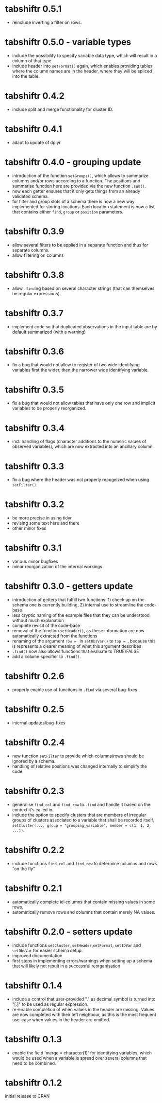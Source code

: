 # tabshiftr 0.5.1

- reinclude inverting a filter on rows.

# tabshiftr 0.5.0 - variable types

- include the possibility to specify variable data type, which will result in a column of that type
- include header into `setFormat()` again, which enables providing tables where the column names are in the header, where they will be spliced into the table.

# tabshiftr 0.4.2

- include split and merge functionality for cluster ID.

# tabshiftr 0.4.1

- adapt to update of dplyr

# tabshiftr 0.4.0 - grouping update

- introduction of the function `setGroups()`, which allows to summarize columns and/or rows according to a function. The positions and summarise function here are provided via the new function `.sum()`.
- now each getter ensures that it only gets things from an already validated schema.
- for filter and group slots of a schema there is now a new way implemented for storing locations. Each location statement is now a list that contains either `find`, `group` or `position` parameters.

# tabshiftr 0.3.9

- allow several filters to be applied in a separate function and thus for separate columns.
- allow filtering on columns

# tabshiftr 0.3.8

- allow `.find`ing based on several character strings (that can themselves be regular expressions).

# tabshiftr 0.3.7

- implement code so that duplicated observations in the input table are by default summarized (with a warning)

# tabshiftr 0.3.6

- fix a bug that would not allow to register of two wide identifying variables first the wider, then the narrower wide identifying variable.

# tabshiftr 0.3.5

- fix a bug that would not allow tables that have only one row and implicit variables to be properly reorganized.

# tabshiftr 0.3.4

- incl. handling of flags (character additions to the numeric values of observed variables), which are now extracted into an ancillary column.

# tabshiftr 0.3.3

- fix a bug where the header was not properly recognized when using `setFilter()`.

# tabshiftr 0.3.2

- be more precise in using tidyr
- revising some text here and there
- other minor fixes

# tabshiftr 0.3.1

- various minor bugfixes
- minor reorganization of the internal workings

# tabshiftr 0.3.0 - getters update

- introduction of getters that fulfill two functions: 1) check up on the schema one is currently building, 2) internal use to streamline the code-base
- less cryptic naming of the example files that they can be understood without much explanation
- complete revisit of the code-base
- removal of the function `setHeader()`, as these information are now automatically extracted from the functions
- renaming of the argument `row = ` in `setObsVar()` to `top = `, because this is represents a clearer meaning of what this argument describes
- `.find()` now also allows functions that evaluate to TRUE/FALSE
- add a column specifier to `.find()`.


# tabshiftr 0.2.6

- properly enable use of functions in `.find` via several bug-fixes

# tabshiftr 0.2.5

- internal updates/bug-fixes

# tabshiftr 0.2.4

- new function `setFilter` to provide which columns/rows should be ignored by a schema.
- handling of relative positions was changed internally to simplify the code.

# tabshiftr 0.2.3

- generalise `find_col` and `find_row` to `.find` and handle it based on the context it's called in.
- include the option to specify clusters that are members of irregular groups of clusters associated to a variable that shall be recorded itself, `setCluster(..., group = "grouping_variable", member = c(1, 1, 2, ...))`.

# tabshiftr 0.2.2

- include functions `find_col` and `find_row` to determine columns and rows \"on the fly\"

# tabshiftr 0.2.1

- automatically complete id-columns that contain missing values in some rows.
- automatically remove rows and columns that contain merely NA values.

# tabshiftr 0.2.0 - setters update

- include functions `setCluster`, `setHeader`,`setFormat`, `setIDVar` and `setObsVar` for easier schema setup.
- improved documentation
- first steps in implementing errors/warnings when setting up a schema that will likely not result in a successful reorganisation


# tabshiftr 0.1.4

- include a control that user-provided "." as decimal symbol is turned into "[.]" to be used as regular expression.
- re-enable completion of when values in the header are missing. Values are now completed with their left neighbour, as this is the most frequent use-case when values in the header are omitted.

# tabshiftr 0.1.3

- enable the field 'merge = character(1)' for identifying variables, which would be used when a variable is spread over several columns that need to be combined.

# tabshiftr 0.1.2

initial release to CRAN
